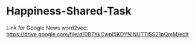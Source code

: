 # Happiness-Shared-Task

Link for Google News word2vec: https://drive.google.com/file/d/0B7XkCwpI5KDYNlNUTTlSS21pQmM/edit
